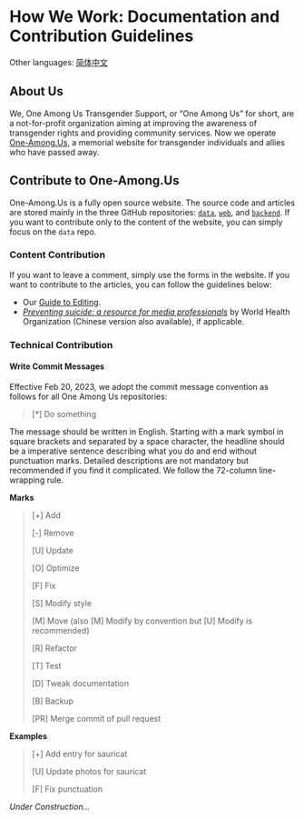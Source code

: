 # How We Work: Documentation and Contribution Guidelines

Other languages: [简体中文](README-zh_Hans.md)

## About Us

We, One Among Us Transgender Support, or “One Among Us” for short, are a not-for-profit organization aiming at improving the awareness of transgender rights and providing community services. Now we operate [One-Among.Us](https://one-among.us), a memorial website for transgender individuals and allies who have passed away.

## Contribute to One-Among.Us

One-Among.Us is a fully open source website. The source code and articles are stored mainly in the three GitHub repositories: [`data`](https://github.com/one-among-us/data), [`web`](https://github.com/one-among-us/web), and [`backend`](https://github.com/one-among-us/backend). If you want to contribute only to the content of the website, you can simply focus on the `data` repo. 

### Content Contribution

If you want to leave a comment, simply use the forms in the website. If you want to contribute to the articles, you can follow the guidelines below:

- Our [Guide to Editing](EditingGuide.md).
- [*Preventing suicide: a resource for media professionals*](https://apps.who.int/iris/handle/10665/258814) by World Health Organization (Chinese version also available), if applicable.

### Technical Contribution

#### Write Commit Messages

Effective Feb 20, 2023, we adopt the commit message convention as follows for all One Among Us repositories:

> [*] Do something

The message should be written in English. Starting with a mark symbol in square brackets and separated by a space character, the headline should be a imperative sentence describing what you do and end without punctuation marks. Detailed descriptions are not mandatory but recommended if you find it complicated. We follow the 72-column line-wrapping rule.

**Marks**
> [+] Add
>
> [-] Remove
>
> [U] Update
>
> [O] Optimize
>
> [F] Fix
>
> [S] Modify style
>
> [M] Move (also [M] Modify by convention but [U] Modify is recommended)
>
> [R] Refactor
>
> [T] Test
>
> [D] Tweak documentation
>
> [B] Backup
>
> [PR] Merge commit of pull request

**Examples**

> [+] Add entry for sauricat
>
> [U] Update photos for sauricat
>
> [F] Fix punctuation

*Under Construction...*
